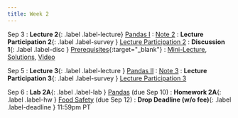```yaml
---
title: Week 2
---
```



Sep 3
: **Lecture 2**{: .label .label-lecture} [Pandas I](lecture/lec02)
    : [Note 2](https://ds100.org/course-notes/pandas_1/pandas_1.html)
: **Lecture Participation 2**{: .label .label-survey } [Lecture Participation 2](https://app.sli.do/event/rz2UjFTFGifjJrwTeN4cao/embed/polls/334f8f5c-f8c2-42af-b2bf-490701b208d7)
: **Discussion 1**{: .label .label-disc } [Prerequisites](https://drive.google.com/file/d/1Z3U5wugtK6dubeWCPKWlM8A8ZCQAI65i/view?usp=sharing){:target="_blank"}
    : [Mini-Lecture](https://youtu.be/qXR-x19KT5w?si=rFeg-ZMmwieZQkml), [Solutions](https://drive.google.com/file/d/19SP9QZ8TGWlPGSaoA5mIeHFwhwlsi8Sg/view?usp=sharing), [Video](https://youtu.be/x86xeSyS_8A)

Sep 5
: **Lecture 3**{: .label .label-lecture } [Pandas II](lecture/lec03)
    : [Note 3](https://ds100.org/course-notes/pandas_2/pandas_2.html)
: **Lecture Participation 3**{: .label .label-survey } [Lecture Participation 3](https://app.sli.do/event/caWSoD5WpVfambbzQEvc8F/embed/polls/d9c9ffa8-d7f1-4ab9-9293-80f2154b2fc2)


Sep 6
: **Lab 2A**{: .label .label-lab } [Pandas](https://data100.datahub.berkeley.edu/hub/user-redirect/git-pull?repo=https%3A%2F%2Fgithub.com%2FDS-100%2Ffa24-student&urlpath=lab%2Ftree%2Ffa24-student%2Flab%2Flab02%2Flab02A.ipynb&branch=main) (due Sep 10)
: **Homework 2A**{: .label .label-hw } [Food Safety](https://data100.datahub.berkeley.edu/hub/user-redirect/git-pull?repo=https%3A%2F%2Fgithub.com%2FDS-100%2Ffa24-student&urlpath=lab%2Ftree%2Ffa24-student%2Fhw%2Fhw02A%2Fhw02A.ipynb&branch=main) (due Sep 12)
: **Drop Deadline (w/o fee)**{: .label .label-deadline } 11:59pm PT